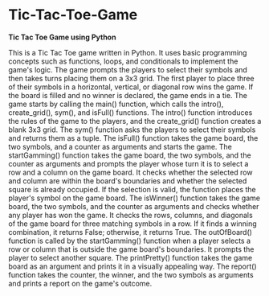# Tic-Tac-Toe-Game
**Tic Tac Toe Game using Python**

This is a Tic Tac Toe game written in Python. It uses basic programming concepts such as functions, loops, and conditionals to implement the game's logic. The game prompts the players to select their symbols and then takes turns placing them on a 3x3 grid. The first player to place three of their symbols in a horizontal, vertical, or diagonal row wins the game. If the board is filled and no winner is declared, the game ends in a tie. The game starts by calling the main() function, which calls the intro(), create_grid(), sym(), and isFull() functions. The intro() function introduces the rules of the game to the players, and the create_grid() function creates a blank 3x3 grid. The sym() function asks the players to select their symbols and returns them as a tuple. The isFull() function takes the game board, the two symbols, and a counter as arguments and starts the game. The startGamming() function takes the game board, the two symbols, and the counter as arguments and prompts the player whose turn it is to select a row and a column on the game board. It checks whether the selected row and column are within the board's boundaries and whether the selected square is already occupied. If the selection is valid, the function places the player's symbol on the game board.
The isWinner() function takes the game board, the two symbols, and the counter as arguments and checks whether any player has won the game. It checks the rows, columns, and diagonals of the game board for three matching symbols in a row. If it finds a winning combination, it returns False; otherwise, it returns True.
The outOfBoard() function is called by the startGamming() function when a player selects a row or column that is outside the game board's boundaries. It prompts the player to select another square. The printPretty() function takes the game board as an argument and prints it in a visually appealing way. The report() function takes the counter, the winner, and the two symbols as arguments and prints a report on the game's outcome.
